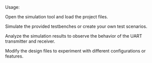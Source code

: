 Usage:

Open the simulation tool and load the project files.

Simulate the provided testbenches or create your own test scenarios.

Analyze the simulation results to observe the behavior of the UART transmitter and receiver.

Modify the design files to experiment with different configurations or features.

